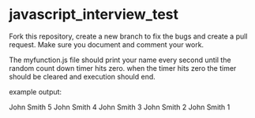 # javascript_interview_test

Fork this repository, create a new branch to fix the bugs and create a pull request. Make sure you document and comment your work.

The myfunction.js file should print your name every second until the random count down timer hits zero. when the timer hits zero the timer should be cleared and execution should end.

example output:

John Smith 5
John Smith 4
John Smith 3
John Smith 2
John Smith 1
